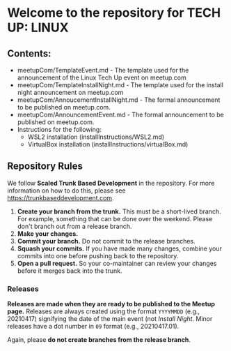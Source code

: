 # Welcome to the repository for TECH UP: LINUX

## Contents:

- meetupCom/TemplateEvent.md - The template used for the announcement of the Linux Tech Up event on meetup.com
- meetupCom/TemplateInstallNight.md - The template used for the install night announcement on meetup.com
- meetupCom/AnnoucementInstallNight.md - The formal announcement to be published on meetup.com.
- meetupCom/AnnouncementEvent.md - The formal announcement to be published on meetup.com.
- Instructions for the following:
	- WSL2 installation (installInstructions/WSL2.md)
	- VirtualBox installation (installInstructions/virtualBox.md)

## Repository Rules

We follow **Scaled Trunk Based Development** in the repository. For more information on how to do this, please see https://trunkbaseddevelopment.com.

1. **Create your branch from the trunk.** This must be a short-lived branch. For example, something that can be done over the weekend. Please don't branch out from a release branch.
1. **Make your changes.**
1. **Commit your branch.** Do not commit to the release branches.
1. **Squash your commits.** If you have made many changes, combine your commits into one before pushing back to the repository.
1. **Open a pull request.** So your co-maintainer can review your changes before it merges back into the trunk.

### Releases

**Releases are made when they are ready to be published to the Meetup page.** Releases are always created using the format `YYYYMMDD` (e.g., 20210417) signifying the date of the main event (not *Install Night*. Minor releases have a dot number in `09` format (e.g., 20210417.01).

Again, please **do not create branches from the release branch**.
